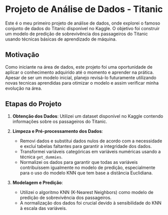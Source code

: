 # Projeto de Análise de Dados - Titanic

Este é o meu primeiro projeto de análise de dados, onde explorei o famoso conjunto de dados do Titanic disponível no Kaggle. O objetivo foi construir um modelo de predição de sobrevivência dos passageiros do Titanic usando técnicas básicas de aprendizado de máquina.
## Motivação

Como iniciante na área de dados, este projeto foi uma oportunidade de aplicar o conhecimento adquirido até o momento e aprender na prática. Apesar de ser um modelo inicial, planejo revisá-lo futuramente utilizando novas tecnicas aprendidas para otimizar o modelo e assim verificar minha evolução na área.

## Etapas do Projeto

1. **Obtenção dos Dados**: Utilizei um dataset disponível no Kaggle contendo informações sobre os passageiros do Titanic.
   
2. **Limpeza e Pré-processamento dos Dados**:
   - Removi dados e substitui dados nulos de acordo com a necessidade e excluí tabelas faltantes para garantir a integridade dos dados.
   - Transformei variáveis categóricas em variáveis numéricas usando a técnica `get_dummies`.
   - Normalizei os dados para garantir que todas as variáveis contribuíssem igualmente no modelo de predição, especialmente para o uso do modelo KNN que tem base a distância Euclidiana.

3. **Modelagem e Predição**:
   - Utilizei o algoritmo KNN (K-Nearest Neighbors) como modelo de predição de sobrevivência dos passageiros.
   - A normalização dos dados foi crucial devido à sensibilidade do KNN à escala das variáveis.



